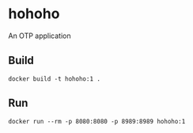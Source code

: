 hohoho
=====

An OTP application

Build
-----

`docker build -t hohoho:1 .`


Run
-----

`docker run --rm -p 8080:8080 -p 8989:8989 hohoho:1`




